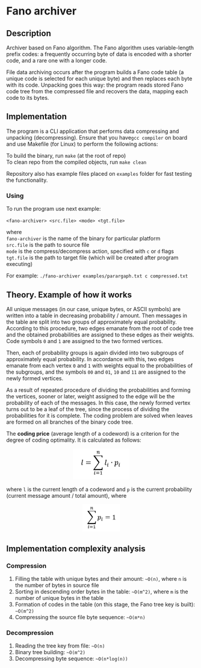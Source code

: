 # Fano archiver

## Description

Archiver based on Fano algorithm. The Fano algorithm uses 
variable-length prefix codes: a frequently occurring byte of data 
is encoded with a shorter code, and a rare one with a longer code.

File data archiving occurs after the program builds a Fano code 
table (a unique code is selected for each unique byte) and then 
replaces each byte with its code. Unpacking goes this way: 
the program reads stored Fano code tree from the compressed file 
and recovers the data, mapping each code to its bytes.

## Implementation

The program is a CLI application that performs data compressing 
and  unpacking (decompressing). Ensure that you have`gcc compiler`
on board and use Makefile (for Linux) to perform the following 
actions:

To build the binary, run `make` (at the root of repo) \
To clean repo from the compiled objects, run `make clean`

Repository also has example files placed on `examples` folder for 
fast testing the functionality.

### Using

To run the program use next example:

`<fano-archiver> <src.file> <mode> <tgt.file>`

where\
`fano-archiver` is the name of the binary for particular 
platform\
`src.file` is the path to source file\
`mode` is the compress/decompress action, specified with `c` or 
`d` flags\
`tgt.file` is the path to target file (which will be created after 
program executing)

For example:
`./fano-archiver examples/parargaph.txt c compressed.txt`

## Theory. Example of how it works

All unique messages (in our case, unique bytes, or ASCII symbols) 
are written into a table in decreasing probability / amount.
Then messages in the table are split into two groups of approximately 
equal probability. According to this procedure, two edges emanate
from the root of code tree and the obtained probabilities are 
assigned to these edges as their weights. Code symbols `0` and `1` 
are assigned to the two formed vertices. 

Then, each of probability groups is again divided into two 
subgroups of approximately equal probability. In accordance with
this, two edges emanate from each vertex `0` and `1` with weights
equal to the probabilities of the subgroups, and the symbols
`00` and `01`, `10` and `11` are assigned to the newly formed 
vertices. 

As a result of repeated procedure of dividing the probabilities 
and forming the vertices, sooner or later, weight assigned to the 
edge will be the probability of each of the messages. In this case,
the newly formed vertex turns out to be a leaf of the tree, since 
the process of dividing the probabilities for it is complete. The
coding problem are solved when leaves are formed on all branches 
of the binary code tree.

The **coding price** (average length of a codeword) is a criterion for 
the degree of coding optimality. It is calculated as follows:

<p align="center">
    <img src="examples/readme_img/coding_price.png" width="150"/>
</p>

where `l` is the current length of a codeword and `p` is the current 
probability (current message amount / total amount), where

<p align="center">
    <img src="examples/readme_img/p.png" width="100"/>
</p>

## Implementation complexity analysis

### Compression

1. Filling the table with unique bytes and their amount: `~O(n)`, 
where `n` is the number of bytes in source file
2. Sorting in descending order bytes in the table: `~O(m^2)`, 
where `m` is the number of unique bytes in the table
3. Formation of codes in the table (on this stage, the Fano
tree key is built): `~O(m^2)`
4. Compressing the source file byte sequence: `~O(m*n)`

### Decompression
1. Reading the tree key from file: `~O(n)`
2. Binary tree building: `~O(m^2)`
3. Decompressing byte sequence: `~O(n*log(n))`
